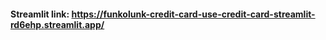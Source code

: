 

#### Streamlit link: https://funkolunk-credit-card-use-credit-card-streamlit-rd6ehp.streamlit.app/







